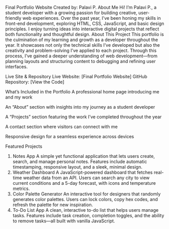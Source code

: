 Final Portfolio Website
Created by: Palavi P.
About Me
Hi! I’m Palavi P., a student developer with a growing passion for building creative, user-friendly web experiences. Over the past year, I’ve been honing my skills in front-end development, exploring HTML, CSS, JavaScript, and basic design principles. I enjoy turning ideas into interactive digital projects that reflect both functionality and thoughtful design.
About This Project
This portfolio is the culmination of my learning and growth as a developer throughout the year. It showcases not only the technical skills I’ve developed but also the creativity and problem-solving I’ve applied to each project. Through this process, I’ve gained a deeper understanding of web development—from planning layouts and structuring content to debugging and refining user interfaces.

Live Site & Repository
Live Website: [Final Portfolio Website]
GitHub Repository: [View the Code]

What’s Included in the Portfolio
A professional home page introducing me and my work

An “About” section with insights into my journey as a student developer

A “Projects” section featuring the work I’ve completed throughout the year

A contact section where visitors can connect with me

Responsive design for a seamless experience across devices

Featured Projects
1. Notes App
A simple yet functional application that lets users create, search, and manage personal notes. Features include automatic timestamping, responsive layout, and a sleek, minimal design.
2. Weather Dashboard
A JavaScript-powered dashboard that fetches real-time weather data from an API. Users can search any city to view current conditions and a 5-day forecast, with icons and temperature metrics.
3. Color Palette Generator
An interactive tool for designers that randomly generates color palettes. Users can lock colors, copy hex codes, and refresh the palette for new inspiration.
4. To-Do List App
A clean, interactive to-do list that helps users manage tasks. Features include task creation, completion toggles, and the ability to remove tasks—all built with vanilla JavaScript.
